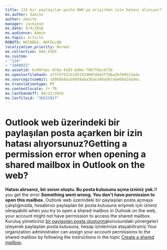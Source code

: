 ```yaml
---
title: 124 bir paylaşılan posta OWA'ya erişirken izin hatası alınıyor?
ms.author: daeite
author: daeite
manager: jackiesm
ms.date: 4/9/2018
ms.audience: Admin
ms.topic: article
ROBOTS: NOINDEX, NOFOLLOW
localization_priority: Normal
ms.collection: Adm_O365
ms.custom:
- "124"
- "1600022"
ms.assetid: bc09faec-d78a-4103-b4bb-7967f0ecbf3b
ms.openlocfilehash: af3f4f55332d5332d00fddd3f7d6a3bf60523ada
ms.sourcegitcommit: 1d98db8acb9959aba3b5e308a567ade6b62da56c
ms.translationtype: MT
ms.contentlocale: tr-TR
ms.lasthandoff: 08/22/2019
ms.locfileid: "36523927"
---
```

# <a name="getting-a-permission-error-when-opening-a-shared-mailbox-in-outlook-on-the-web"></a><span data-ttu-id="9610a-102">Outlook web üzerindeki bir paylaşılan posta açarken bir izin hatası alıyorsunuz?</span><span class="sxs-lookup"><span data-stu-id="9610a-102">Getting a permission error when opening a shared mailbox in Outlook on the web?</span></span>

<span data-ttu-id="9610a-103">**Hatası alırsanız, bir sorun oluştu. Bu posta kutusunu açma izniniz yok.**</span><span class="sxs-lookup"><span data-stu-id="9610a-103">If you get the error **Something went wrong. You don't have permission to open this mailbox.**</span></span> <span data-ttu-id="9610a-104">Outlook web üzerindeki bir paylaşılan posta açmaya çalıştığınızda, hesabınızı paylaşılan bir posta kutusuna erişmek için izniniz olmayabilir.</span><span class="sxs-lookup"><span data-stu-id="9610a-104">when you try to open a shared mailbox in Outlook on the web, your account might not have permission to access the shared mailbox.</span></span> <span data-ttu-id="9610a-105">Kuruluş yöneticiniz [bir paylaşılan posta oluşturma](https://support.office.com/article/871a246d-3acd-4bba-948e-5de8be0544c9)konusundaki yönergeleri izleyerek paylaşılan posta kutusuna, hesap izinlerinize atayabilirsiniz.</span><span class="sxs-lookup"><span data-stu-id="9610a-105">Your organization administrator can assign your account permissions to the shared mailbox by following the instructions in the topic [Create a shared mailbox](https://support.office.com/article/871a246d-3acd-4bba-948e-5de8be0544c9).</span></span>
  